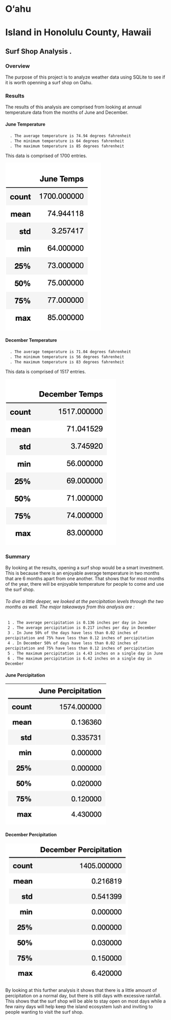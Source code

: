 # O‘ahu
# Island in Honolulu County, Hawaii
## Surf Shop Analysis .

### Overview 
The purpose of this project is to analyze weather data using SQLite to see if it is worth openning a surf shop on Oahu.

### Results
The results of this analysis are comprised from looking at annual temperature data from the months of June and December.

#### June Temperature
      . The average temperature is 74.94 degrees fahrenheit
      . The minimum temperature is 64 degrees fahrenheit
      . The maximum temperature is 85 degrees fahrenheit

This data is comprised of 1700 entries.

![image of june temps](https://github.com/nypasha1928/surfs_up/blob/main/Resources/june_temps.png)


#### December Temperature
      . The average temperature is 71.04 degrees fahrenheit
      . The minimum temperature is 56 degrees fahrenheit
      . The maximum temperature is 83 degrees fahrenheit
 
 This data is comprised of 1517 entries.
 
![image of dec temps](https://github.com/nypasha1928/surfs_up/blob/main/Resources/dec_temps.png)


 
 ### Summary 
By looking at the results, opening a surf shop would be a smart investment. This is because there is an enjoyable average temperature in two months that are 6 months apart from one another. That shows that for most months of the year, there will be enjoyable temperature for people to come and use the surf shop.

###### To dive a little deeper, we looked at the percipitation levels through the two months as well. The major takeaways from this analysis are :
     1 . The average percipitation is 0.136 inches per day in June
     2 . The average percipitation is 0.217 inches per day in December
     3 . In June 50% of the days have less than 0.02 inches of percipitation and 75% have less than 0.12 inches of percipitation
     4 . In December 50% of days have less than 0.02 inches of percipitation and 75% have less than 0.12 inches of percipitation
     5 . The maximum percipitation is 4.43 inches on a single day in June
     6 . The maximum percipitation is 6.42 inches on a single day in December


#### June Percipitation

![image of june Perc](https://github.com/nypasha1928/surfs_up/blob/main/Resources/june_perc.png)




#### December Percipitation 

![image of Dec Perc](https://github.com/nypasha1928/surfs_up/blob/main/Resources/dec_perc.png)

 
 
By looking at this further analysis it shows that there is a little amount of percipitation on a normal day, but there is still days with excessive rainfall. This shows that the surf shop will be able to stay open on most days while a few rainy days will help keep the island ecosystem lush and inviting to people wanting to visit the surf shop.
 

